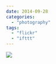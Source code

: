```yaml
---
date: 2014-09-28
categories: 
  - "photography"
tags: 
  - "flickr"
  - "ifttt"
---
```


![](https://farm3.staticflickr.com/2943/15189592000_39a19660b5_b.jpg)

